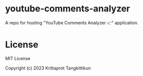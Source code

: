 # youtube-comments-analyzer
A repo for hosting "YouTube Comments Analyzer 📈" application.

# License

MIT License

Copyright (c) 2023 Krittaprot Tangkittikun
